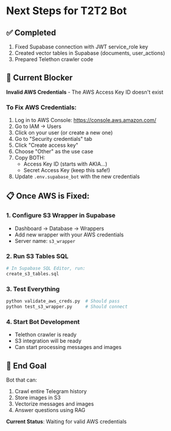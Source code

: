 # Next Steps for T2T2 Bot

## ✅ Completed
1. Fixed Supabase connection with JWT service_role key
2. Created vector tables in Supabase (documents, user_actions)
3. Prepared Telethon crawler code

## 🛑 Current Blocker
**Invalid AWS Credentials** - The AWS Access Key ID doesn't exist

### To Fix AWS Credentials:
1. Log in to AWS Console: https://console.aws.amazon.com/
2. Go to IAM → Users
3. Click on your user (or create a new one)
4. Go to "Security credentials" tab
5. Click "Create access key"
6. Choose "Other" as the use case
7. Copy BOTH:
   - Access Key ID (starts with AKIA...)
   - Secret Access Key (keep this safe!)
8. Update `.env.supabase_bot` with the new credentials

## 📋 Once AWS is Fixed:

### 1. Configure S3 Wrapper in Supabase
- Dashboard → Database → Wrappers
- Add new wrapper with your AWS credentials
- Server name: `s3_wrapper`

### 2. Run S3 Tables SQL
```bash
# In Supabase SQL Editor, run:
create_s3_tables.sql
```

### 3. Test Everything
```bash
python validate_aws_creds.py  # Should pass
python test_s3_wrapper.py     # Should connect
```

### 4. Start Bot Development
- Telethon crawler is ready
- S3 integration will be ready
- Can start processing messages and images

## 🎯 End Goal
Bot that can:
1. Crawl entire Telegram history
2. Store images in S3
3. Vectorize messages and images
4. Answer questions using RAG

**Current Status**: Waiting for valid AWS credentials